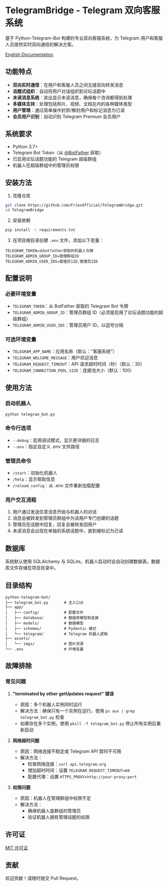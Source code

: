 # TelegramBridge - Telegram 双向客服系统

基于 Python-Telegram-Bot 构建的专业双向客服系统，为 Telegram 用户和客服人员提供实时双向通信的解决方案。

[English Documentation](README.md)

## 功能特点

- **双向实时通信**：在用户和客服人员之间无缝双向转发消息
- **话题式组织**：自动将用户对话组织到论坛话题中
- **未读消息系统**：突出显示未读消息，确保每个咨询都得到处理
- **多媒体支持**：处理包括照片、视频、文档在内的各种媒体类型
- **用户管理**：通过简单操作封禁/解封用户和标记消息为已读
- **会员用户识别**：自动识别 Telegram Premium 会员用户

## 系统要求

- Python 3.7+
- Telegram Bot Token（从 [@BotFather](https://t.me/BotFather) 获取）
- 已启用论坛话题功能的 Telegram 超级群组
- 机器人在超级群组中的管理员权限

## 安装方法

1. 克隆仓库
```bash
git clone https://github.com/FriesOfficial/TelegramBridge.git
cd TelegramBridge
```

2. 安装依赖
```bash
pip install -r requirements.txt
```

3. 在项目根目录创建 `.env` 文件，添加以下变量：
```
TELEGRAM_TOKEN=从botfather获取的机器人令牌
TELEGRAM_ADMIN_GROUP_ID=管理群组ID
TELEGRAM_ADMIN_USER_IDS=管理员1ID,管理员2ID
```

## 配置说明

### 必要环境变量

- `TELEGRAM_TOKEN`：从 BotFather 获取的 Telegram Bot 令牌
- `TELEGRAM_ADMIN_GROUP_ID`：管理员群组 ID（必须是启用了论坛话题功能的超级群组）
- `TELEGRAM_ADMIN_USER_IDS`：管理员用户 ID，以逗号分隔

### 可选环境变量

- `TELEGRAM_APP_NAME`：应用名称（默认："客服系统"）
- `TELEGRAM_WELCOME_MESSAGE`：用户欢迎消息
- `TELEGRAM_REQUEST_TIMEOUT`：API 请求超时时间（秒）（默认：30）
- `TELEGRAM_CONNECTION_POOL_SIZE`：连接池大小（默认：100）

## 使用方法

### 启动机器人

```bash
python telegram_bot.py
```

### 命令行选项

- `--debug`：启用调试模式，显示更详细的日志
- `--env`：指定自定义 .env 文件路径

### 管理员命令

- `/start`：初始化机器人
- `/help`：显示帮助信息
- `/reload_config`：从 .env 文件重新加载配置

### 用户交互流程

1. 用户通过发送任意消息开始与机器人的对话
2. 消息会被转发到管理员群组中为该用户专门创建的话题
3. 管理员在话题中回复，回复会被转发回用户
4. 未读消息会出现在单独的系统话题中，直到被标记为已读

## 数据库

系统默认使用 SQLAlchemy 与 SQLite。机器人启动时会自动创建数据表。数据库文件存储在项目目录中。

## 目录结构

```
python-telegram-bot/
├── telegram_bot.py       # 主入口点
├── app/
│   ├── config/           # 配置文件
│   ├── database/         # 数据库模型和连接
│   ├── models/           # 数据模型
│   ├── schemas/          # Pydantic 模式
│   └── telegram/         # Telegram 机器人逻辑
├── assets/
│   └── imgs/             # 图片资源
└── .env                  # 环境变量
```

## 故障排除

### 常见问题

1. **"terminated by other getUpdates request" 错误**
   - 原因：多个机器人实例同时运行
   - 解决方法：确保只有一个实例在运行，使用 `ps aux | grep telegram_bot.py` 检查
   - 如果存在多个实例，使用 `pkill -f telegram_bot.py` 停止所有实例后重新启动

2. **网络超时问题**
   - 原因：网络连接不稳定或 Telegram API 暂时不可用
   - 解决方法：
     - 检查网络连接：`curl api.telegram.org`
     - 增加超时时间：设置 `TELEGRAM_REQUEST_TIMEOUT=60`
     - 配置代理：设置 `HTTPS_PROXY=http://your-proxy:port`

3. **权限问题**
   - 原因：机器人在管理群组中权限不足
   - 解决方法：
     - 确保机器人是群组的管理员
     - 验证机器人拥有管理话题的权限

## 许可证

[MIT 许可证](LICENSE)

## 贡献

欢迎贡献！请随时提交 Pull Request。 